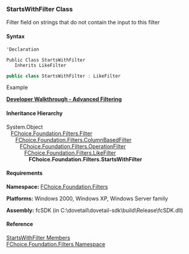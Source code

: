 ﻿### StartsWithFilter Class

Filter field on strings that do not contain the input to this filter

#### Syntax

```vbnet
'Declaration

Public Class StartsWithFilter 
   Inherits LikeFilter
```

```csharp
public class StartsWithFilter : LikeFilter
```

Example

[**Developer Walkthrough - Advanced Filtering**](../articles/walkthroughs/filtering.md)

#### Inheritance Hierarchy

System.Object  
   [FChoice.Foundation.Filters.Filter](fcSDK~FChoice.Foundation.Filters.Filter.md)  
      [FChoice.Foundation.Filters.ColumnBasedFilter](fcSDK~FChoice.Foundation.Filters.ColumnBasedFilter.md)  
         [FChoice.Foundation.Filters.OperationFilter](fcSDK~FChoice.Foundation.Filters.OperationFilter.md)  
            [FChoice.Foundation.Filters.LikeFilter](fcSDK~FChoice.Foundation.Filters.LikeFilter.md)  
               **FChoice.Foundation.Filters.StartsWithFilter**  

#### Requirements

**Namespace:** [FChoice.Foundation.Filters](fcSDK~FChoice.Foundation.Filters_namespace.md)

**Platforms:** Windows 2000, Windows XP, Windows Server family

**Assembly:** fcSDK (in C:\\dovetail\\dovetail-sdk\\build\\Release\\fcSDK.dll)

#### Reference

[StartsWithFilter Members](fcSDK~FChoice.Foundation.Filters.StartsWithFilter_members.md)  
[FChoice.Foundation.Filters Namespace](fcSDK~FChoice.Foundation.Filters_namespace.md)